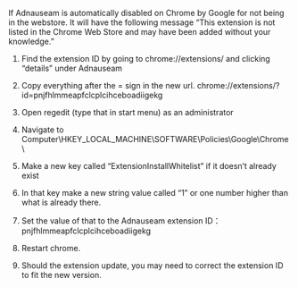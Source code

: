 If Adnauseam is automatically disabled on Chrome by Google for not being in the webstore. It will have the following message “This extension is not listed in the Chrome Web Store and may have been added without your knowledge.”
 
1. Find the extension ID by going to chrome://extensions/ and clicking “details” under Adnauseam

1. Copy everything after the = sign in the new url. chrome://extensions/?id=pnjfhlmmeapfclcplcihceboadiigekg

1. Open regedit (type that in start menu) as an administrator

1. Navigate to Computer\HKEY_LOCAL_MACHINE\SOFTWARE\Policies\Google\Chrome\

1. Make a new key called “ExtensionInstallWhitelist” if it doesn’t already exist

1. In that key make a new string value called “1” or one number higher than what is already there.

1. Set the value of that to the Adnauseam extension ID： pnjfhlmmeapfclcplcihceboadiigekg

1. Restart chrome.

1. Should the extension update, you may need to correct the extension ID to fit the new version.